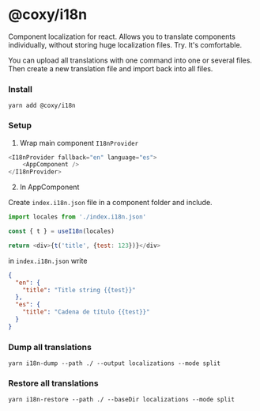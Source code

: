 # @coxy/i18n

Component localization for react. Allows you to translate components individually, without storing huge localization files. Try. It's comfortable.

You can upload all translations with one command into one or several files. Then create a new translation file and import back into all files.

### Install

```shell
yarn add @coxy/i18n
```


### Setup 

1. Wrap main component `I18nProvider`

```javascript
<I18nProvider fallback="en" language="es">  
    <AppComponent />
</I18nProvider>
```

2. In AppComponent

Create `index.i18n.json` file in a component folder and include.

```javascript
import locales from './index.i18n.json'

const { t } = useI18n(locales)

return <div>{t('title', {test: 123})}</div>
```

in `index.i18n.json` write

```json
{
  "en": {
    "title": "Title string {{test}}"
  },
  "es": {
    "title": "Cadena de título {{test}}"
  }
}
```


### Dump all translations
```
yarn i18n-dump --path ./ --output localizations --mode split
```

### Restore all translations
```
yarn i18n-restore --path ./ --baseDir localizations --mode split
```


